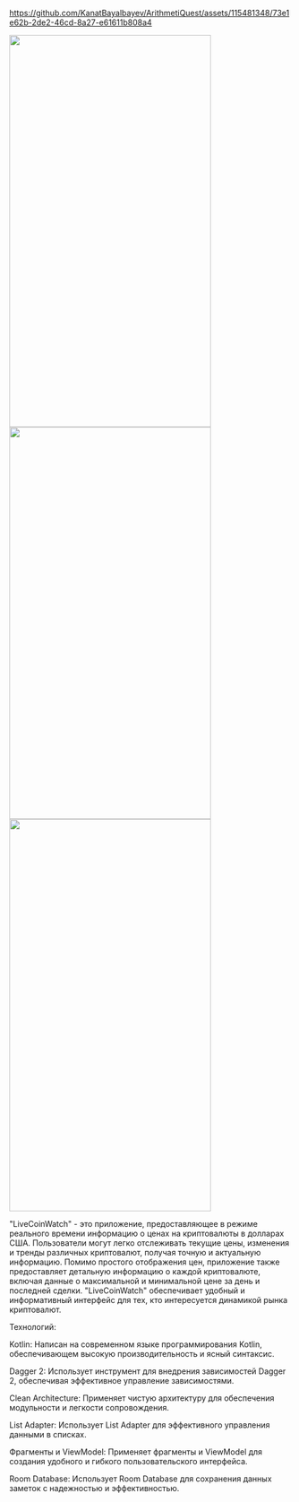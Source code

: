 https://github.com/KanatBayalbayev/ArithmetiQuest/assets/115481348/73e1e62b-2de2-46cd-8a27-e61611b808a4


<img src="https://github.com/KanatBayalbayev/LiveCoinWatch/assets/115481348/3be35dd3-e7b5-43a6-b162-229743924183" width="360" height="700"><img src="https://github.com/KanatBayalbayev/LiveCoinWatch/assets/115481348/e52c44aa-1553-4ce7-97e4-a1285685a1db" width="360" height="700">
<img src="https://github.com/KanatBayalbayev/LiveCoinWatch/assets/115481348/37398922-9a85-44e6-82e9-086fac81cca2" width="360" height="700"> 



"LiveCoinWatch" - это приложение, предоставляющее в режиме реального времени информацию о ценах на криптовалюты в долларах США. Пользователи могут легко отслеживать текущие цены, изменения и тренды различных криптовалют, получая точную и актуальную информацию. Помимо простого отображения цен, приложение также предоставляет детальную информацию о каждой криптовалюте, включая данные о максимальной и минимальной цене за день и последней сделки. "LiveCoinWatch" обеспечивает удобный и информативный интерфейс для тех, кто интересуется динамикой рынка криптовалют.

Технологий:

Kotlin: Написан на современном языке программирования Kotlin, обеспечивающем высокую производительность и ясный синтаксис.

Dagger 2: Использует инструмент для внедрения зависимостей Dagger 2, обеспечивая эффективное управление зависимостями.

Clean Architecture: Применяет чистую архитектуру для обеспечения модульности и легкости сопровождения.

List Adapter: Использует List Adapter для эффективного управления данными в списках.

Фрагменты и ViewModel: Применяет фрагменты и ViewModel для создания удобного и гибкого пользовательского интерфейса.

Room Database: Использует Room Database для сохранения данных заметок с надежностью и эффективностью.
